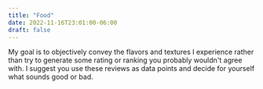 ```yaml
---
title: "Food"
date: 2022-11-16T23:01:00-06:00
draft: false
---
```


My goal is to objectively convey the flavors and textures I experience rather than try to generate some rating or ranking you probably wouldn't agree with.
I suggest you use these reviews as data points and decide for yourself what sounds good or bad.

